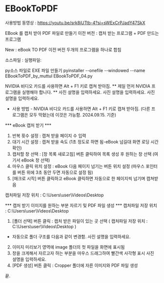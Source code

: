 # EBookToPDF
사용방법 동영상 : 
https://youtu.be/srk8iUTtb-4?si=sWExCrPJadY47SkX

EBook 를 캡처 받아 PDF 파일로 만들기
이전 버전 : 캡처 받는 프로그램 + PDF 만드는 프로그램

New : eBook TO PDF 이전 버전 두개의 프로그램을 하나로 합침

소스파일 :
실행파일:

py소스 파일로 EXE 파일 만들기
pyinstaller --onefile --windowed --name EBookToPDF_by_muttul EBookToPDF_04.py

NVIDIA 비디오 카드를 사용하면 Alt + F1 키로 캡쳐 받아짐.
** 제일 먼저 NVIDIA 프로그램을 실행해야 합니다. **
사진 설명을 입력하세요.
사진 설명을 입력하세요.
사진 설명을 입력하세요.


* 사용 방법 - NVIDIA 비디오 카드를 사용하면 Alt + F1 키로 캡쳐 받아짐.
(다른 프로그램은 모두 막혔는데 이것은 가능함. 2024.09.15. 기준)

*** eBook 캡처 받기 ***
1. 반복 횟수 설정 : 캡쳐 받을 페이지 수 입력
2. 대기 시간 설정 : 캡쳐 받을 속도
(1초 정도로 하면 됨-eBook 넘길대 화면 로딩 시간 확인)
3. 캡처할 창 선택 : [창 목록 새로고침] 버튼 클릭하여 목록 생성 후 원하는 창 선택
(여기서 eBook 창 선택)
4. 마우스 클릭 위치 설정 : eBook 다음 페이지 넘기는 버튼 위치 설정
(마우스 포인터를 버튼 위에 3초 동안 두면 자동으로 설정 됨)
5. [매크로 시작] 버튼 클릭하고 eBook 클릭하면 자동으로 한 페이지씩 넘기며 캡쳐받음

캡처파일 저장 위치 : C:\Users\user\Videos\Desktop


*** 캡처 받기 이미지를 원하는 부분 자르기 및 PDF 파일 생성 ***
캡처파일 저장 위치 : C:\Users\user\Videos\Desktop

1. [폴더 선택] 버튼 클릭 : 캡처 받은 파일이 있는 곳 선택
( 캡처파일 저장 위치 : C:\Users\user\Videos\Desktop )
- 자동으로 폴더 구조를 다음과 같이 변경함.
사진 설명을 입력하세요.
2. 이미지 미리보기 영역에 image 폴더의 첫 파일을 화면에 표시됨
3. 창을 크게해서 자르고자 하는 부분을 마우스 드래그하여 빨간색 사각형 표시
사진 설명을 입력하세요.
4. [PDF 생성] 버튼 클릭 : Cropper 폴더에 자른 이미지와 PDF 파일 생성

끝.

